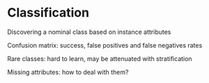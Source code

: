 # Classification

Discovering a nominal class based on instance attributes

Confusion matrix: success, false positives and false negatives rates

Rare classes: hard to learn, may be attenuated with stratification 

Missing attributes: how to deal with them?